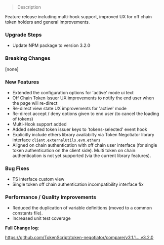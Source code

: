 > Description

Feature release including multi-hook support, improved UX for off chain token holders and general improvements.

### Upgrade Steps

- Update NPM package to version 3.2.0

### Breaking Changes

[none]

### New Features

- Extended the configuration options for 'active' mode ui text
- Off Chain Token Issuer UX improvements to notify the end user when the page will re-direct
- Re-direct view state UX improvements for 'active' mode
- Re-direct accept / deny options given to end user (to cancel the loading of tokens)
- Multi-Hook support added
- Added selected token issuer keys to 'tokens-selected' event hook
- Explicitly include ethers library availabilty via Token Negotiator library interface `client.externalUtils.evm.ethers`
- Aligned on chain authentication with off chain user interface (for single token authentication on the client side). Multi token on chain authentication is not yet supported (via the current library features). 

### Bug Fixes

- TS interface custom view
- Single token off chain authentication incompatibility interface fix

### Performance / Quality Improvements 

- Reduced the duplication of variable definitions (moved to a common constants file).
- Increased unit test coverage

**Full Change log**:

https://github.com/TokenScript/token-negotiator/compare/v3.1.1....v3.2.0
